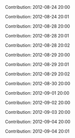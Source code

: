 Contribution: 2012-08-24 20:00

Contribution: 2012-08-24 20:01

Contribution: 2012-08-28 20:00

Contribution: 2012-08-28 20:01

Contribution: 2012-08-28 20:02

Contribution: 2012-08-29 20:00

Contribution: 2012-08-29 20:01

Contribution: 2012-08-29 20:02

Contribution: 2012-08-30 20:00

Contribution: 2012-09-01 20:00

Contribution: 2012-09-02 20:00

Contribution: 2012-09-03 20:00

Contribution: 2012-09-04 20:00

Contribution: 2012-09-04 20:01

